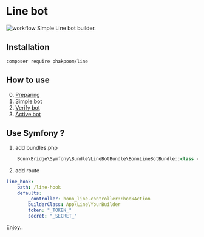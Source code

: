 # Line bot 
![workflow](https://github.com/phakpoom/line/workflows/Line%20messaging%20api/badge.svg)
Simple Line bot builder.

## Installation

```composer require phakpoom/line```

## How to use
0. [Preparing](https://github.com/phakpoom/line/blob/master/doc/0-Preparing.md)
1. [Simple bot](https://github.com/phakpoom/line/blob/master/doc/1-Simple-Bot.md)
2. [Verify bot](https://github.com/phakpoom/line/blob/master/doc/1-Verify-Bot.md)
3. [Active bot](https://github.com/phakpoom/line/blob/master/doc/1-Active-Bot.md)


## Use Symfony ?
1. add bundles.php
```php
    Bonn\Bridge\Symfony\Bundle\LineBotBundle\BonnLineBotBundle::class => ['all' => true],
```
2. add route
```yaml
line_hook:
    path: /line-hook
    defaults:
        _controller: bonn_line.controller::hookAction
        builderClass: App\Line\YourBuilder
        token: "_TOKEN_"
        secret: "_SECRET_"
```

Enjoy..
